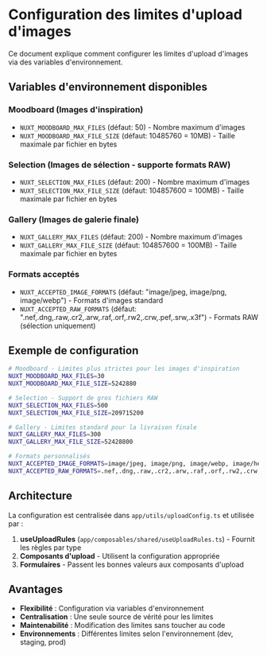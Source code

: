 # Configuration des limites d'upload d'images

Ce document explique comment configurer les limites d'upload d'images via des variables d'environnement.

## Variables d'environnement disponibles

### Moodboard (Images d'inspiration)

- `NUXT_MOODBOARD_MAX_FILES` (défaut: 50) - Nombre maximum d'images
- `NUXT_MOODBOARD_MAX_FILE_SIZE` (défaut: 10485760 = 10MB) - Taille maximale par fichier en bytes

### Selection (Images de sélection - supporte formats RAW)

- `NUXT_SELECTION_MAX_FILES` (défaut: 200) - Nombre maximum d'images
- `NUXT_SELECTION_MAX_FILE_SIZE` (défaut: 104857600 = 100MB) - Taille maximale par fichier en bytes

### Gallery (Images de galerie finale)

- `NUXT_GALLERY_MAX_FILES` (défaut: 200) - Nombre maximum d'images
- `NUXT_GALLERY_MAX_FILE_SIZE` (défaut: 104857600 = 100MB) - Taille maximale par fichier en bytes

### Formats acceptés

- `NUXT_ACCEPTED_IMAGE_FORMATS` (défaut: "image/jpeg, image/png, image/webp") - Formats d'images standard
- `NUXT_ACCEPTED_RAW_FORMATS` (défaut: ".nef,.dng,.raw,.cr2,.arw,.raf,.orf,.rw2,.crw,.pef,.srw,.x3f") - Formats RAW (sélection uniquement)

## Exemple de configuration

```bash
# Moodboard - Limites plus strictes pour les images d'inspiration
NUXT_MOODBOARD_MAX_FILES=30
NUXT_MOODBOARD_MAX_FILE_SIZE=5242880

# Selection - Support de gros fichiers RAW
NUXT_SELECTION_MAX_FILES=500
NUXT_SELECTION_MAX_FILE_SIZE=209715200

# Gallery - Limites standard pour la livraison finale
NUXT_GALLERY_MAX_FILES=300
NUXT_GALLERY_MAX_FILE_SIZE=52428800

# Formats personnalisés
NUXT_ACCEPTED_IMAGE_FORMATS=image/jpeg, image/png, image/webp, image/heic
NUXT_ACCEPTED_RAW_FORMATS=.nef,.dng,.raw,.cr2,.arw,.raf,.orf,.rw2,.crw,.pef,.srw,.x3f,.heic
```

## Architecture

La configuration est centralisée dans `app/utils/uploadConfig.ts` et utilisée par :

1. **useUploadRules** (`app/composables/shared/useUploadRules.ts`) - Fournit les règles par type
2. **Composants d'upload** - Utilisent la configuration appropriée
3. **Formulaires** - Passent les bonnes valeurs aux composants d'upload

## Avantages

- **Flexibilité** : Configuration via variables d'environnement
- **Centralisation** : Une seule source de vérité pour les limites
- **Maintenabilité** : Modification des limites sans toucher au code
- **Environnements** : Différentes limites selon l'environnement (dev, staging, prod)

